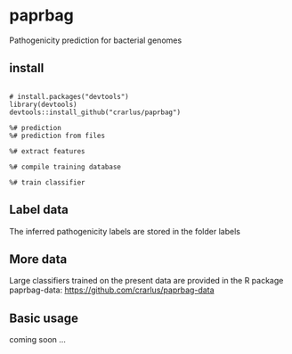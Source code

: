 # paprbag
Pathogenicity prediction for bacterial genomes

## install
```{r install}

# install.packages("devtools")
library(devtools)
devtools::install_github("crarlus/paprbag")

%# prediction
%# prediction from files

%# extract features

%# compile training database

%# train classifier

```
## Label data
The inferred pathogenicity labels are stored in the folder labels

## More data
Large classifiers trained on the present data are provided in the R package paprbag-data:
https://github.com/crarlus/paprbag-data


## Basic usage
coming soon ...

